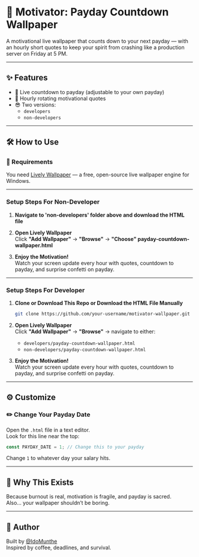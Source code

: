 # 💸 Motivator: Payday Countdown Wallpaper

A motivational live wallpaper that counts down to your next payday — with an hourly short quotes to keep your spirit from crashing like a production server on Friday at 5 PM.

---

## ✨ Features

- 📅 Live countdown to payday (adjustable to your own payday)
- 💬 Hourly rotating motivational quotes
- 😎 Two versions:
  - `developers`
  - `non-developers`

---

## 🛠️ How to Use

### 🧱 Requirements

You need [Lively Wallpaper](https://rocksdanister.github.io/lively/) — a free, open-source live wallpaper engine for Windows.

---

### Setup Steps For Non-Developer

1. **Navigate to 'non-developers' folder above and download the HTML file**

2. **Open Lively Wallpaper**  
   Click **"Add Wallpaper"** → **"Browse"** → **"Choose" payday-countdown-wallpaper.html**

3. **Enjoy the Motivation!**  
   Watch your screen update every hour with quotes, countdown to payday, and surprise confetti on payday.

---

### Setup Steps For Developer

1. **Clone or Download This Repo or Download the HTML File Manually**

   ```bash
   git clone https://github.com/your-username/motivator-wallpaper.git
   ```

2. **Open Lively Wallpaper**  
   Click **"Add Wallpaper"** → **"Browse"** → navigate to either:

   - `developers/payday-countdown-wallpaper.html`
   - `non-developers/payday-countdown-wallpaper.html`

3. **Enjoy the Motivation!**  
   Watch your screen update every hour with quotes, countdown to payday, and surprise confetti on payday.

---

## ⚙️ Customize

### ✏️ Change Your Payday Date

Open the `.html` file in a text editor.  
Look for this line near the top:

```js
const PAYDAY_DATE = 1; // Change this to your payday
```

Change `1` to whatever day your salary hits.

---

## 🙌 Why This Exists

Because burnout is real, motivation is fragile, and payday is sacred.  
Also... your wallpaper shouldn’t be boring.

---

## 🧠 Author

Built by [@IdoMunthe](https://github.com/IdoMunthe)  
Inspired by coffee, deadlines, and survival.

